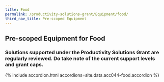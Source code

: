 ```yaml
---
title: Food
permalink: /productivity-solutions-grant/Equipment/food/
third_nav_title: Pre-scoped Equipment
---
```


## Pre-scoped Equipment for Food

### Solutions supported under the Productivity Solutions Grant are regularly reviewed. Do take note of the current support levels and grant caps.

{% include accordion.html accordions=site.data.acc044-food.accordion %}